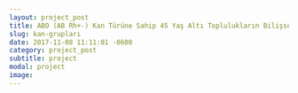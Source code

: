 ```yaml
---
layout: project_post
title: ABO (AB Rh+-) Kan Türüne Sahip 45 Yaş Altı Toplulukların Bilişsel Düzeylerinin Araştırılması ve Diğer Gruplarla Karşılaştırılması
slug: kan-grupları
date: 2017-11-08 11:11:01 -0600
category: project_post
subtitle: project
modal: project
image: 
---
```


